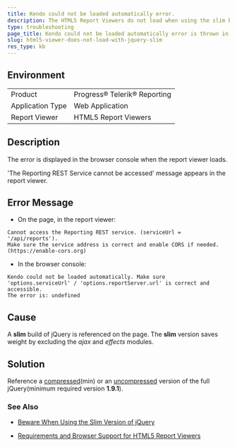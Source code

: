 ```yaml
---
title: Kendo could not be loaded automatically error.
description: The HTML5 Report Viewers do not load when using the slim build of jQuery.
type: troubleshooting
page_title: Kendo could not be loaded automatically error is thrown in the browser console.
slug: html5-viewer-does-not-load-with-jquery-slim
res_type: kb
---
```


## Environment
<table>
	<tbody>
		<tr>
			<td>Product</td>
			<td>Progress® Telerik® Reporting</td>
		</tr>
		<tr>
			<td>Application Type</td>
			<td>Web Application</td>
		</tr>
		<tr>
			<td>Report Viewer</td>
			<td>HTML5 Report Viewers</td>
		</tr>
	</tbody>
</table>


## Description

The error is displayed in the browser console when the report viewer loads. 

'The Reporting REST Service cannot be accessed' message appears in the report viewer.

## Error Message

- On the page, in the report viewer:

```
Cannot access the Reporting REST service. (serviceUrl = '/api/reports'). 
Make sure the service address is correct and enable CORS if needed. (https://enable-cors.org)
```

- In the browser console:

```
Kendo could not be loaded automatically. Make sure 'options.serviceUrl' / 'options.reportServer.url' is correct and accessible.
The error is: undefined
```

## Cause

A **slim** build of jQuery is referenced on the page. The **slim** version saves weight by excluding the *ajax* and *effects* modules.  
  
## Solution  

Reference a [compressed](https://code.jquery.com/jquery-3.6.0.min.js)(min) or an [uncompressed](https://code.jquery.com/jquery-3.6.0.js) version of the full jQuery(minimum required version **1.9.1**).

### See Also

- [Beware When Using the Slim Version of jQuery](https://webdesign.tutsplus.com/tutorials/quick-tip-beware-when-using-the-slim-version-of-jquery--cms-30935)

- [Requirements and Browser Support for HTML5 Report Viewers](../html5-report-viewer-system-requirements)
